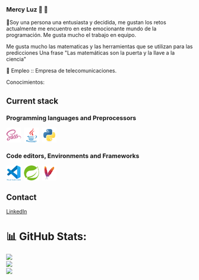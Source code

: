 ### Mercy Luz  👋 🤔

💬Soy una persona una entusiasta y decidida, me gustan los retos actualmente me encuentro en este emocionante mundo de la programación.
Me gusta mucho el trabajo en equipo.

Me gusta mucho las matematicas y las herramientas que se utilizan para las predicciones
Una frase "Las matemáticas son la puerta y la llave a la ciencia"







🌱 Empleo :: Empresa de telecomunicaciones.

Conocimientos:

## Current stack

### Programming languages and Preprocessors

<div>
  <img src="https://github.com/devicons/devicon/blob/master/icons/sass/sass-original.svg" title="SASS" alt="SASS width="40" height="40"/>&nbsp;
  <img src="https://github.com/devicons/devicon/blob/master/icons/java/java-original.svg" title="Java" alt="Java" width="40" height="40"/>&nbsp;
  <img src="https://github.com/devicons/devicon/blob/master/icons/python/python-original.svg" title="Python" alt="Python" width="40" height="40"/>&nbsp;
</div>

### Code editors, Environments and Frameworks

<div>
  <img src="https://github.com/devicons/devicon/blob/master/icons/vscode/vscode-original-wordmark.svg" title="VSCode" alt="VSCode" width="40" height="40"/>&nbsp;
  <img src="https://github.com/devicons/devicon/blob/master/icons/spring/spring-original.svg" title="Spring" alt="Spring" width="40" height="40"/>&nbsp;
  <img src="https://github.com/devicons/devicon/blob/master/icons/maven/maven-original.svg" title="Maven" alt="Maven" width="40" height="40"/>&nbsp;
</div>


## Contact

[LinkedIn](https://www.linkedin.com/in/mercy-luz-chancayauri-canales-42821180)

# 📊 GitHub Stats:
![](https://github-readme-stats.vercel.app/api?username=Mercy&theme=dark&hide_border=false&include_all_commits=false&count_private=false)<br/>
![](https://github-readme-streak-stats.herokuapp.com/?user=Mercy&theme=dark&hide_border=false)<br/>
![](https://github-readme-stats.vercel.app/api/top-langs/?username=indiakka&theme=dark&hide_border=false&include_all_commits=false&count_private=false&layout=compact)

<!--
**mercyluz/mercyluz** is a ✨ _special_ ✨ repository because its `README.md` (this file) appears on your GitHub profile.

Here are some ideas to get you started:

- 🔭 I’m currently working on ..
- 🌱 I’m currently learning ...
- 👯 I’m looking to collaborate on ...
- 🤔 I’m looking for help with ...
- 💬 Ask me about ...
- 📫 How to reach me: ...
- 😄 Pronouns: ...
- ⚡ Fun fact: ...
-->
